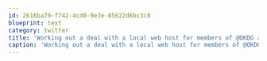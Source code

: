 ```yaml
---
id: 2616ba79-f742-4cd0-9e3e-85622d6bc3c8
blueprint: text
category: twitter
title: 'Working out a deal with a local web host for members of @OKDG and @okcolab'
caption: 'Working out a deal with a local web host for members of @OKDG and <span class="username username_linked">@<a href="https://twitter.com/okcolab" title="Okanagan coLab">okcolab</a></span>'
---
```

